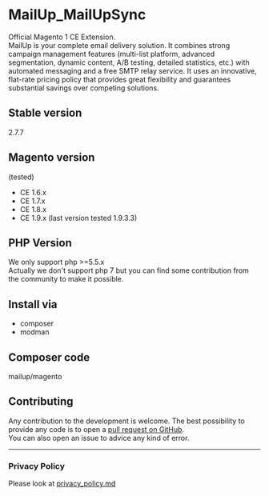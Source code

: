 MailUp_MailUpSync
=================
Official Magento 1 CE Extension.  
MailUp is your complete email delivery solution. It combines strong campaign management features (multi-list platform, advanced segmentation, dynamic content, A/B testing, detailed statistics, etc.) with automated messaging and a free SMTP relay service. It uses an innovative, flat-rate pricing policy that provides great flexibility and guarantees substantial savings over competing solutions.

## Stable version
2.7.7

## Magento version
(tested)
- CE 1.6.x
- CE 1.7.x
- CE 1.8.x
- CE 1.9.x (last version tested 1.9.3.3)

## PHP Version
We only support php >=5.5.x    
Actually we don't support php 7 but you can find some contribution from the community to make it possible.

## Install via
- composer
- modman

## Composer code
mailup/magento

## Contributing
Any contribution to the development is welcome. The best possibility to provide any code is to open a [pull request on GitHub](https://help.github.com/articles/using-pull-requests).
<br />
You can also open an issue to advice any kind of error.

---

### Privacy Policy
Please look at [privacy_policy.md](privacy_policy.md)